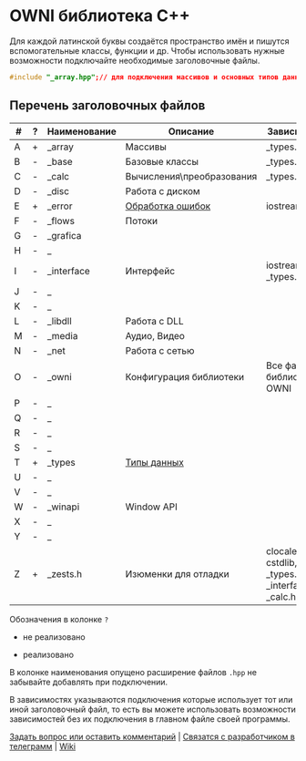 # OWNI библиотека С++
Для каждой латинской буквы создаётся пространство имён и пишутся вспомогательные классы, функции и др.
Чтобы использовать нужные возможности подключайте необходимые заголовочные файлы.

```C++
#include "_array.hpp";// для подключения массивов и основных типов данных
```
## Перечень заголовочных файлов
|#|?|Наименование|Описание|Зависимости|
|-|-|------------|--------|-----------|
|A|+|\_array|Массивы|\_types.hpp|
|B|-|\_base|Базовые классы|\_types.hpp|
|C|-|\_calc|Вычисления\преобразования|\_types.hpp|
|D|-|\_disc|Работа с диском||
|E|+|\_error|[Обработка ошибок](https://github.com/arbnet/CppLibrary/wiki/Обработка-ошибок "посмотреть описание обработки ошибок")|iostream|
|F|-|\_flows|Потоки||
|G|-|\_grafica|||
|H|-|\_|||
|I|-|\_interface|Интерфейс|iostream, \_types.hpp|
|J|-|\_|||
|K|-|\_|||
|L|-|\_libdll|Работа с DLL||
|M|-|\_media|Аудио, Видео||
|N|-|\_net|Работа с сетью||
|O|-|\_owni|Конфигурация библиотеки|Все файлы библиотеки OWNI|
|P|-|\_|||
|Q|-|\_|||
|R|-|\_|||
|S|-|\_|||
|T|+|\_types|[Типы данных](https://github.com/arbnet/CppLibrary/wiki/Типы-данных "посмотреть описание типов данных")||
|U|-|\_|||
|V|-|\_|||
|W|-|\_winapi|Window API||
|X|-|\_|||
|Y|-|\_|||
|Z|+|\_zests.h|Изюменки для отладки|clocale, cstdlib, \_types.hpp, \_interface.hpp, \_calc.hpp|

Обозначения в колонке `?`

- не реализовано
+ реализовано

В колонке наименования опущено расширение файлов `.hpp` не забывайте добавлять при подключении.

В зависимостях указываются подключения которые использует тот или иной заголовочный файл, то есть вы можете использовать возможности зависимостей без их подключения в главном файле своей программы.

[Задать вопрос или оставить комментарий](https://github.com/arbnet/CppLibrary/discussions/1 "Обсуждение библиотеки OWNI C++") | [Связатся с разработчиком в телеграмм](https://t.me/+a818R23zeb9jYjYy "Телеграмм канал") | [Wiki](https://github.com/arbnet/CppLibrary/wiki "Wiki")